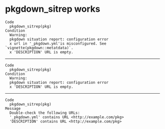 # pkgdown_sitrep works

    Code
      pkgdown_sitrep(pkg)
    Condition
      Warning:
      pkgdown situation report: configuration error
      x url in '_pkgdown.yml'is misconfigured. See `vignette(pkgdown::metatdata)`.
      x 'DESCRIPTION' URL is empty.

---

    Code
      pkgdown_sitrep(pkg)
    Condition
      Warning:
      pkgdown situation report: configuration error
      x 'DESCRIPTION' URL is empty.

---

    Code
      pkgdown_sitrep(pkg)
    Message
      Double-check the following URLs:
      '_pkgdown.yml' contains URL <http://example.com/pkg>
      'DESCRIPTION' contains URL <http://example.com/pkg>

